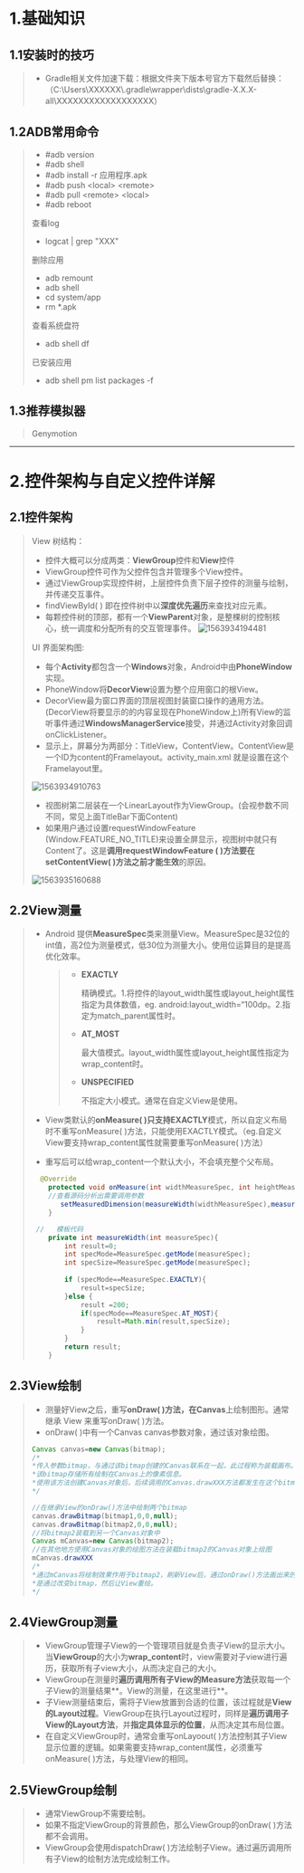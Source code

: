 # 1.基础知识
## 1.1安装时的技巧

> - Gradle相关文件加速下载：根据文件夹下版本号官方下载然后替换：（C:\Users\XXXXXX\\.gradle\wrapper\dists\gradle-X.X.X-all\XXXXXXXXXXXXXXXXXX）

## 1.2ADB常用命令

> - #adb version
> - #adb shell
> - #adb install -r 应用程序.apk
> - #adb push \<local>  \<remote>
> - #adb pull \<remote> \<local>
> - #adb reboot
>
> 查看log
>
> - logcat | grep "XXX"
>
> 删除应用
>
> - adb remount
> - adb shell
> - cd system/app
> - rm *.apk
>
> 查看系统盘符
>
> - adb shell df
>
> 已安装应用
>
> - adb shell pm list packages -f

## 1.3推荐模拟器

> Genymotion



---

# 2.控件架构与自定义控件详解

## 2.1控件架构

> View 树结构：
>
>
> - 控件大概可以分成两类：**ViewGroup**控件和**View**控件
> - ViewGroup控件可作为父控件包含并管理多个View控件。
> - 通过ViewGroup实现控件树，上层控件负责下层子控件的测量与绘制，并传递交互事件。
> - findViewById( ) 即在控件树中以**深度优先遍历**来查找对应元素。
> - 每颗控件树的顶部，都有一个**ViewParent**对象，是整棵树的控制核心，统一调度和分配所有的交互管理事件。
> ![1563934194481](C:\Users\Abfahrt\Documents\MdNotes\images\View树结构.png)
>
> UI 界面架构图:
>
> - 每个**Activity**都包含一个**Windows**对象，Android中由**PhoneWindow**实现。
> - PhoneWindow将**DecorView**设置为整个应用窗口的根View。
> - DecorView最为窗口界面的顶层视图封装窗口操作的通用方法。(DecorView将要显示的的内容呈现在PhoneWindow上)所有View的监听事件通过**WindowsManagerService**接受，并通过Activity对象回调onClickListener。
> - 显示上，屏幕分为两部分：TitleView，ContentView。ContentView是一个ID为content的Framelayout。activity_main.xml 就是设置在这个Framelayout里。
>
> ![1563934910763](C:\Users\Abfahrt\Documents\MdNotes\images\UI界面架构图.png)
>
> - 视图树第二层装在一个LinearLayout作为ViewGroup。(会视参数不同不同，常见上面TitleBar下面Content)
> - 如果用户通过设置requestWindowFeature (Window.FEATURE_NO_TITLE)来设置全屏显示，视图树中就只有Content了。这是**调用requestWindowFeature ( )方法要在setContentView( )方法之前才能生效**的原因。
>
> ![1563935160688](C:\Users\Abfahrt\Documents\MdNotes\images\标准树视图.png)

## 2.2View测量

> - Android 提供**MeasureSpec**类来测量View。MeasureSpec是32位的int值，高2位为测量模式，低30位为测量大小。使用位运算目的是提高优化效率。
>
>   > - **EXACTLY**
>   >
>   >   精确模式。1.将控件的layout_width属性或layout_height属性指定为具体数值，eg. android:layout_width=“100dp。2.指定为match_parent属性时。
>   >
>   > - **AT_MOST**
>   >
>   >   最大值模式。layout_width属性或layout_height属性指定为wrap_content时。
>   >
>   > - **UNSPECIFIED**
>   >
>   >   不指定大小模式。通常在自定义View是使用。
>   
> - View类默认的**onMeasure( )**只支持**EXACTLY**模式，所以自定义布局时不重写onMeasure( )方法，只能使用EXACTLY模式。（eg.自定义View要支持wrap_content属性就需要重写onMeasure( )方法）
>
> - 重写后可以给wrap_content一个默认大小，不会填充整个父布局。
>
> ```java
> 	@Override
>     protected void onMeasure(int widthMeasureSpec, int heightMeasureSpec) {
>     //查看源码分析出需要调用参数
>        setMeasuredDimension(measureWidth(widthMeasureSpec),measureHeight(widthMeasureSpec));
>     }
> 
>  //	模板代码
>     private int measureWidth(int measureSpec){
>         int result=0;
>         int specMode=MeasureSpec.getMode(measureSpec);
>         int specSize=MeasureSpec.getMode(measureSpec);
>         
>         if (specMode==MeasureSpec.EXACTLY){
>             result=specSize;
>         }else {
>             result =200;
>             if(specMode==MeasureSpec.AT_MOST){
>                 result=Math.min(result,specSize);
>             }
>         }
>         return result;
>     }
> ```
>
## 2.3View绘制

> - 测量好View之后，重写**onDraw( )**方法，在**Canvas**上绘制图形。通常继承 View 来重写onDraw( )方法。
> - onDraw( )中有一个Canvas canvas参数对象，通过该对象绘图。
>
> ```java
> Canvas canvas=new Canvas(bitmap);
> /*
> *传入参数bitmap，与通过该bitmap创建的Canvas联系在一起，此过程称为装载画布。
> *该bitmap存储所有绘制在Canvas上的像素信息。
> *使用该方法创建Canvas对象后，后续调用的Canvas.drawXXX方法都发生在这个bitmap上。
> */
> ```
>
> ```java
> //在继承View的onDraw()方法中绘制两个bitmap
> canvas.drawBitmap(bitmap1,0,0,null);
> canvas.drawBitmap(bitmap2,0,0,null);
> //将bitmap2装载到另一个Canvas对象中
> Canvas mCanvas=new Canvas(bitmap2);
> //在其他地方使用Canvas对象的绘图方法在装载bitmap2的Canvas对象上绘图
> mCanvas.drawXXX
> /*
> *通过mCanvas将绘制效果作用于bitmap2，刷新View后，通过onDraw()方法画出来的bitmap2发生了改变，是因为bitmap2承载了在Canvas上所绘图的操作。
> *是通过改变bitmap，然后让View重绘。
> */
> ```

## 2.4ViewGroup测量

> - ViewGroup管理子View的一个管理项目就是负责子View的显示大小。当**ViewGroup**的大小为**wrap_content**时，view需要对子view进行遍历，获取所有子view大小，从而决定自己的大小。
> - ViewGroup在测量时**遍历调用所有子View的Measure方法**获取每一个子View的测量结果**。View的测量，在这里进行**。
> - 子View测量结束后，需将子View放置到合适的位置，该过程就是**View的Layout过程**。ViewGroup在执行Layout过程时，同样是**遍历调用子View的Layout方法**，并**指定具体显示的位置**，从而决定其布局位置。
> - 在自定义ViewGroup时，通常会重写onLayoout( )方法控制其子View显示位置的逻辑。如果需要支持wrap_content属性，必须重写onMeasure( )方法，与处理View的相同。

## 2.5ViewGroup绘制

> - 通常ViewGroup不需要绘制。
> - 如果不指定ViewGroup的背景颜色，那么ViewGroup的onDraw( )方法都不会调用。
> - ViewGroup会使用dispatchDraw( )方法绘制子View。通过遍历调用所有子View的绘制方法完成绘制工作。









































